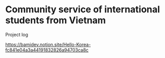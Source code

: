 # Community service of international students from Vietnam

Project log

https://bamidev.notion.site/Hello-Korea-fc841e04a3a44191832826a94703ca8c